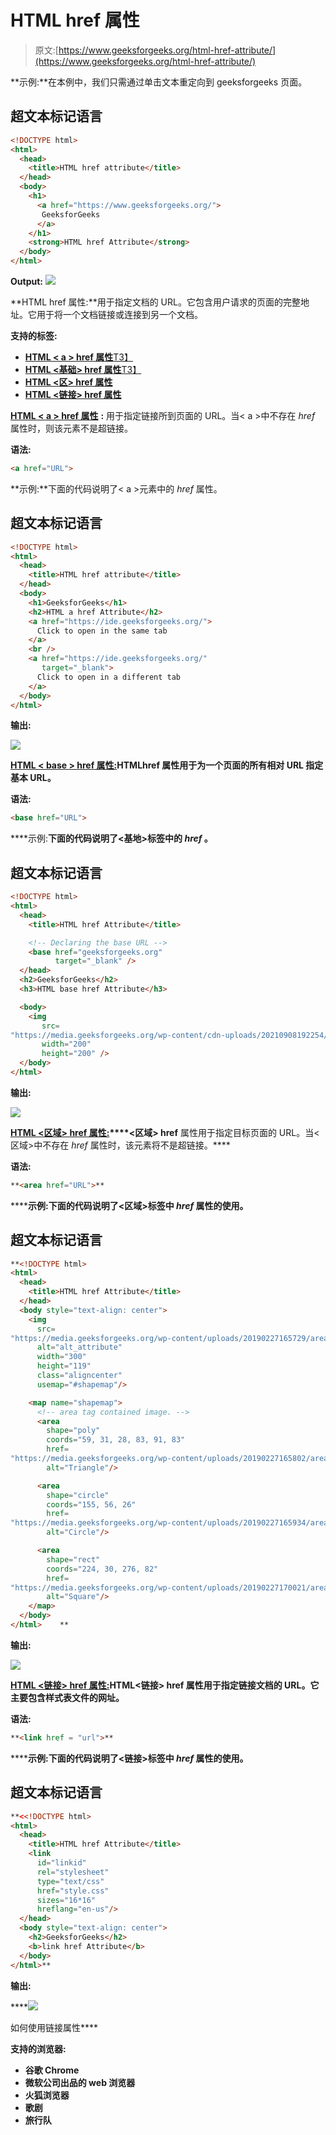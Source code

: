 # HTML href 属性

> 原文:[https://www.geeksforgeeks.org/html-href-attribute/](https://www.geeksforgeeks.org/html-href-attribute/)

**示例:**在本例中，我们只需通过单击文本重定向到 geeksforgeeks 页面。

## 超文本标记语言

```html
<!DOCTYPE html>
<html>
  <head>
    <title>HTML href attribute</title>
  </head>
  <body>
    <h1>
      <a href="https://www.geeksforgeeks.org/">
       GeeksforGeeks
      </a>
    </h1>
    <strong>HTML href Attribute</strong>
  </body>
</html>
```

**Output:**
![](img/dde2180fe3aed0d96a0d6140e8b1a027.png)

**HTML href 属性:**用于指定文档的 URL。它包含用户请求的页面的完整地址。它用于将一个文档链接或连接到另一个文档。

**支持的标签:**

*   [**HTML < a > href 属性**T3】](https://www.geeksforgeeks.org/html-a-tag/)
*   [**HTML <基础> href 属性**T3】](https://www.geeksforgeeks.org/html-base-href-attribute/)
*   [**HTML <区> href 属性**](https://www.geeksforgeeks.org/html-area-href-attribute/)
*   [**HTML <链接> href 属性**](https://www.geeksforgeeks.org/html-link-href-attribute/)

[**HTML < a > href 属性**](https://www.geeksforgeeks.org/html-a-tag/) **:** 用于指定链接所到页面的 URL。当< a >中不存在 *href* 属性时，则该元素不是超链接。

**语法:**

```html
<a href="URL">
```

**示例:**下面的代码说明了< a >元素中的 *href* 属性。

## 超文本标记语言

```html
<!DOCTYPE html>
<html>
  <head>
    <title>HTML href attribute</title>
  </head>
  <body>
    <h1>GeeksforGeeks</h1>
    <h2>HTML a href Attribute</h2>
    <a href="https://ide.geeksforgeeks.org/">
      Click to open in the same tab
    </a>
    <br />
    <a href="https://ide.geeksforgeeks.org/" 
       target="_blank">
      Click to open in a different tab
    </a>
  </body>
</html>
```

**输出:**

![](img/940adce83f3f8cb2b41cdadc08bcc190.png)

[**HTML < base > href 属性:**](https://www.geeksforgeeks.org/html-base-href-attribute/)**HTML<base>href 属性用于为一个页面的所有相对 URL 指定基本 URL。**

****语法:****

```html
<base href="URL">
```

****示例:**下面的代码说明了<基地>标签中的 *href* 。**

## **超文本标记语言**

```html
<!DOCTYPE html>
<html>
  <head>
    <title>HTML href Attribute</title>

    <!-- Declaring the base URL -->
    <base href="geeksforgeeks.org" 
          target="_blank" />
  </head>
  <h2>GeeksforGeeks</h2>
  <h3>HTML base href Attribute</h3>

  <body>
    <img 
       src=
"https://media.geeksforgeeks.org/wp-content/cdn-uploads/20210908192254/logo2.png"
       width="200"
       height="200" />
  </body>
</html>
```

****输出:****

**![](img/eb87333ccaa3a68fee4d5abd92da17cd.png)**

**[**HTML <区域> href 属性:**](https://www.geeksforgeeks.org/html-area-href-attribute/)****<区域> href** 属性用于指定目标页面的 URL。当<区域>中不存在 *href* 属性时，该元素将不是超链接。****

******语法:******

```html
**<area href="URL">**
```

******示例:**下面的代码说明了<区域>标签中 *href* 属性的使用。****

## ****超文本标记语言****

```html
**<!DOCTYPE html>
<html>
  <head>
    <title>HTML href Attribute</title>
  </head>
  <body style="text-align: center">
    <img
      src=
"https://media.geeksforgeeks.org/wp-content/uploads/20190227165729/area11.png"
      alt="alt_attribute"
      width="300"
      height="119"
      class="aligncenter"
      usemap="#shapemap"/>

    <map name="shapemap">
      <!-- area tag contained image. -->
      <area
        shape="poly"
        coords="59, 31, 28, 83, 91, 83"
        href=
"https://media.geeksforgeeks.org/wp-content/uploads/20190227165802/area2.png"
        alt="Triangle"/>

      <area
        shape="circle"
        coords="155, 56, 26"
        href=
"https://media.geeksforgeeks.org/wp-content/uploads/20190227165934/area3.png"
        alt="Circle"/>

      <area
        shape="rect"
        coords="224, 30, 276, 82"
        href=
"https://media.geeksforgeeks.org/wp-content/uploads/20190227170021/area4.png"
        alt="Square"/>
    </map>
  </body>
</html>    **
```

******输出:******

****![](img/95dd87ba81295a14cba4fa40902719aa.png)****

****[**HTML <链接> href 属性:**](https://www.geeksforgeeks.org/html-link-href-attribute/)**HTML<链接> href 属性用于指定链接文档的 URL。它主要包含样式表文件的网址。******

******语法:******

```html
**<link href = "url">**
```

******示例:**下面的代码说明了<链接>标签中 *href* 属性的使用。****

## ****超文本标记语言****

```html
**<<!DOCTYPE html>
<html>
  <head>
    <title>HTML href Attribute</title>
    <link
      id="linkid"
      rel="stylesheet"
      type="text/css"
      href="style.css"
      sizes="16*16"
      hreflang="en-us"/>
  </head>
  <body style="text-align: center">
    <h2>GeeksforGeeks</h2>
    <b>link href Attribute</b>
  </body>
</html>**
```

******输出:******

****![](img/8bf2106505e2ccb62c50aad53d2c603a.png)

如何使用链接属性**** 

******支持的浏览器:******

*   ****谷歌 Chrome****
*   ****微软公司出品的 web 浏览器****
*   ****火狐浏览器****
*   ****歌剧****
*   ****旅行队****